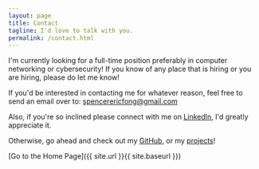 ```yaml
---
layout: page
title: Contact
tagline: I'd love to talk with you.
permalink: /contact.html
---
```


I'm currently looking for a full-time position preferably in computer networking or cybersecurity! If you know of any place that is hiring or you are hiring, please do let me know!

If you'd be interested in contacting me for whatever reason, feel free to send an email over to: [spencerericfong@gmail.com](mailto:spencerericfong@gmail.com)

Also, if you're so inclined please connect with me on [LinkedIn](https://www.linkedin.com/in/spencer-eric-fong), I'd greatly appreciate it.

Otherwise, go ahead and check out my [GitHub](https://github.com/spencerericfong), or my [projects](/projects.html)!


[Go to the Home Page]({{ site.url }}{{ site.baseurl }})
